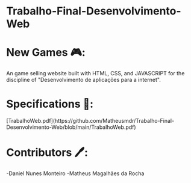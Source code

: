 # Trabalho-Final-Desenvolvimento-Web

<h1>New Games 🎮:</h1>
An game selling website built with HTML, CSS, and JAVASCRIPT for the discipline of "Desenvolvimento de aplicações para a internet".

<h1>Specifications 📜:</h1>
[TrabalhoWeb.pdf](https://github.com/Matheusmdr/Trabalho-Final-Desenvolvimento-Web/blob/main/TrabalhoWeb.pdf)

<h1>Contributors 🖊️:</h1>
-Daniel Nunes Monteiro
-Matheus Magalhães da Rocha
